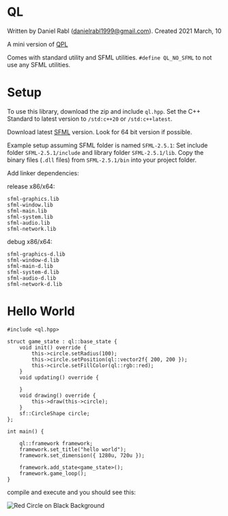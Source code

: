 # QL

Written by Daniel Rabl (danielrabl1999@gmail.com). Created 2021 March, 10

A mini version of [QPL](https://github.com/DanielRabl/QPL)

Comes with standard utility and SFML utilities.
`#define QL_NO_SFML` to not use any SFML utilities.

# Setup
To use this library, download the zip and include `ql.hpp`. Set the C++ Standard to latest version to `/std:c++20` or `/std:c++latest`.

Download latest [SFML](https://www.sfml-dev.org/) version. Look for 64 bit version if possible. 

Example setup assuming SFML folder is named `SFML-2.5.1`:
Set include folder `SFML-2.5.1/include` and library folder `SFML-2.5.1/lib`. 
Copy the binary files (`.dll` files) from `SFML-2.5.1/bin` into your project folder.

Add linker dependencies:

release x86/x64:
```
sfml-graphics.lib
sfml-window.lib
sfml-main.lib
sfml-system.lib
sfml-audio.lib
sfml-network.lib
```

debug x86/x64:
```
sfml-graphics-d.lib
sfml-window-d.lib
sfml-main-d.lib
sfml-system-d.lib
sfml-audio-d.lib
sfml-network-d.lib
```

# Hello World

```
#include <ql.hpp>

struct game_state : ql::base_state {
	void init() override {
		this->circle.setRadius(100);
		this->circle.setPosition(ql::vector2f{ 200, 200 });
		this->circle.setFillColor(ql::rgb::red);
	}
	void updating() override {

	}
	void drawing() override {
		this->draw(this->circle);
	}
	sf::CircleShape circle;
};

int main() {

	ql::framework framework;
	framework.set_title("hello world");
	framework.set_dimension({ 1280u, 720u });
	
	framework.add_state<game_state>();
	framework.game_loop();
}
```

compile and execute and you should see this:

![Red Circle on Black Background](https://i.imgur.com/jahBJvQ.png)
